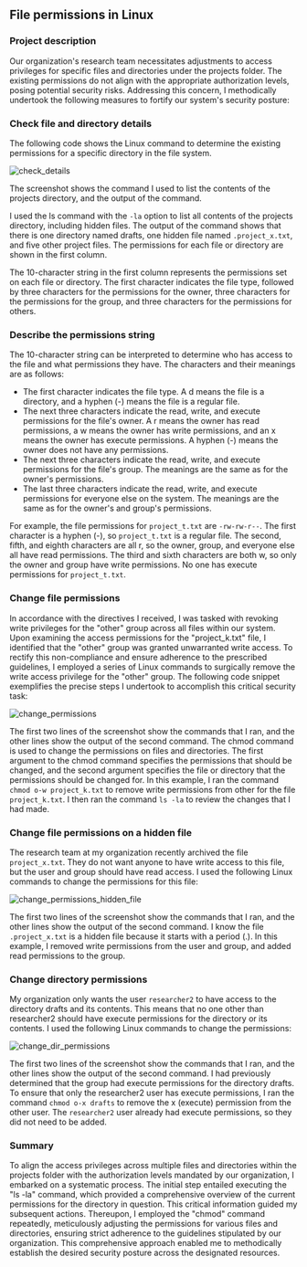 ## File permissions in Linux

### Project description

Our organization's research team necessitates adjustments to access privileges for specific files and directories under the projects folder. The existing permissions do not align with the appropriate authorization levels, posing potential security risks. Addressing this concern, I methodically undertook the following measures to fortify our system's security posture:

### Check file and directory details

The following code shows the Linux command to determine the existing permissions for a specific directory in the file system.

![check_details](https://github.com/maxie7/cybersecurity_portfolio/assets/15796607/a15d96d2-cf54-46b7-8f91-248889ae1fd0)

The screenshot shows the command I used to list the contents of the projects directory, and the output of the command.

I used the ls command with the `-la` option to list all contents of the projects directory, including hidden files. The output of the command shows that there is one directory named drafts, one hidden file named `.project_x.txt`, and five other project files. The permissions for each file or directory are shown in the first column.

The 10-character string in the first column represents the permissions set on each file or directory. The first character indicates the file type, followed by three characters for the permissions for the owner, three characters for the permissions for the group, and three characters for the permissions for others.

### Describe the permissions string

The 10-character string can be interpreted to determine who has access to the file and what permissions they have. The characters and their meanings are as follows:

- The first character indicates the file type. A d means the file is a directory, and a hyphen (-) means the file is a regular file.
- The next three characters indicate the read, write, and execute permissions for the file's owner. A r means the owner has read permissions, a w means the owner has write permissions, and an x means the owner has execute permissions. A hyphen (-) means the owner does not have any permissions.
- The next three characters indicate the read, write, and execute permissions for the file's group. The meanings are the same as for the owner's permissions.
- The last three characters indicate the read, write, and execute permissions for everyone else on the system. The meanings are the same as for the owner's and group's permissions.

For example, the file permissions for `project_t.txt` are `-rw-rw-r--`. The first character is a hyphen (-), so `project_t.txt` is a regular file. The second, fifth, and eighth characters are all r, so the owner, group, and everyone else all have read permissions. The third and sixth characters are both w, so only the owner and group have write permissions. No one has execute permissions for `project_t.txt`.

### Change file permissions

In accordance with the directives I received, I was tasked with revoking write privileges for the "other" group across all files within our system. Upon examining the access permissions for the "project_k.txt" file, I identified that the "other" group was granted unwarranted write access. To rectify this non-compliance and ensure adherence to the prescribed guidelines, I employed a series of Linux commands to surgically remove the write access privilege for the "other" group. The following code snippet exemplifies the precise steps I undertook to accomplish this critical security task:

![change_permissions](https://github.com/maxie7/cybersecurity_portfolio/assets/15796607/c0942d7b-7195-40ab-b89d-40b4bea09ee0)

The first two lines of the screenshot show the commands that I ran, and the other lines show the output of the second command. The chmod command is used to change the permissions on files and directories. The first argument to the chmod command specifies the permissions that should be changed, and the second argument specifies the file or directory that the permissions should be changed for. In this example, I ran the command `chmod o-w project_k.txt` to remove write permissions from other for the file `project_k.txt`. I then ran the command `ls -la` to review the changes that I had made.

### Change file permissions on a hidden file

The research team at my organization recently archived the file `project_x.txt`. They do not want anyone to have write access to this file, but the user and group should have read access. I used the following Linux commands to change the permissions for this file:

![change_permissions_hidden_file](https://github.com/maxie7/cybersecurity_portfolio/assets/15796607/d5d9d612-86da-4858-bf96-de7083778c60)

The first two lines of the screenshot show the commands that I ran, and the other lines show the output of the second command. I know the file `.project_x.txt` is a hidden file because it starts with a period (.). In this example, I removed write permissions from the user and group, and added read permissions to the group. 

### Change directory permissions

My organization only wants the user `researcher2` to have access to the directory drafts and its contents. This means that no one other than researcher2 should have execute permissions for the directory or its contents. I used the following Linux commands to change the permissions:

![change_dir_permissions](https://github.com/maxie7/cybersecurity_portfolio/assets/15796607/fd9f1f79-5f15-48b0-8874-46f0b717bb44)

The first two lines of the screenshot show the commands that I ran, and the other lines show the output of the second command. I had previously determined that the group had execute permissions for the directory drafts. To ensure that only the researcher2 user has execute permissions, I ran the command `chmod o-x drafts` to remove the x (execute) permission from the other user. The `researcher2` user already had execute permissions, so they did not need to be added.

### Summary

To align the access privileges across multiple files and directories within the projects folder with the authorization levels mandated by our organization, I embarked on a systematic process. The initial step entailed executing the "ls -la" command, which provided a comprehensive overview of the current permissions for the directory in question. This critical information guided my subsequent actions. Thereupon, I employed the "chmod" command repeatedly, meticulously adjusting the permissions for various files and directories, ensuring strict adherence to the guidelines stipulated by our organization. This comprehensive approach enabled me to methodically establish the desired security posture across the designated resources.
